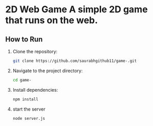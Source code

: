 # 2D Web Game A simple 2D game that runs on the web. 
## How to Run 

1. Clone the repository: 
    ```sh 
    git clone https://github.com/saurabhgithub11/game-.git 
    
2. Navigate to the project directory: 
    ```sh 
    cd game- 
    
3. Install dependencies: 
    ```sh 
    npm install 

4. start the server 
    ```sh 
    node server.js
